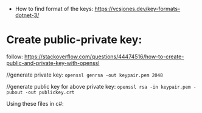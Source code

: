 * How to find format of the keys: https://vcsjones.dev/key-formats-dotnet-3/

Create public-private key:
==========================
follow: https://stackoverflow.com/questions/44474516/how-to-create-public-and-private-key-with-openssl

//generate private key:
``` openssl genrsa -out keypair.pem 2048 ```

//generate public key for above private key:
``` openssl rsa -in keypair.pem -pubout -out publickey.crt ```

Using these files in c#:
